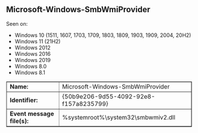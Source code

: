 ## Microsoft-Windows-SmbWmiProvider

Seen on:
* Windows 10 (1511, 1607, 1703, 1709, 1803, 1809, 1903, 1909, 2004, 20H2)
* Windows 11 (21H2)
* Windows 2012
* Windows 2016
* Windows 2019
* Windows 8.0
* Windows 8.1

<table border="1" class="docutils">
  <tbody>
    <tr>
      <td><b>Name:</b></td>
      <td>Microsoft-Windows-SmbWmiProvider</td>
    </tr>
    <tr>
      <td><b>Identifier:</b></td>
      <td>{50b9e206-9d55-4092-92e8-f157a8235799}</td>
    </tr>
    <tr>
      <td><b>Event message file(s):</b></td>
      <td>%systemroot%\system32\smbwmiv2.dll</td>
    </tr>
  </tbody>
</table>

&nbsp;

